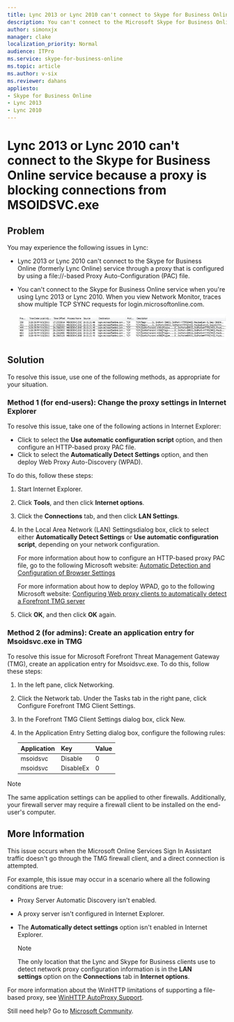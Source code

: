 ```yaml
---
title: Lync 2013 or Lync 2010 can't connect to Skype for Business Online Service
description: You can't connect to the Microsoft Skype for Business Online service when you're using Microsoft Lync 2013 or Microsoft Lync 2010. Provides a resolution.
author: simonxjx
manager: clake
localization_priority: Normal
audience: ITPro
ms.service: skype-for-business-online
ms.topic: article
ms.author: v-six
ms.reviewer: dahans
appliesto:
- Skype for Business Online
- Lync 2013
- Lync 2010
---
```


# Lync 2013 or Lync 2010 can't connect to the Skype for Business Online service because a proxy is blocking connections from MSOIDSVC.exe

## Problem

You may experience the following issues in Lync: 

- Lync 2013 or Lync 2010 can't connect to the Skype for Business Online (formerly Lync Online) service through a proxy that is configured by using a file://-based Proxy Auto-Configuration (PAC) file.   
- You can't connect to the Skype for Business Online service when you're using Lync 2013 or Lync 2010. When you view Network Monitor, traces show multiple TCP SYNC requests for login.microsoftonline.com.

    ![Screen shot of network monitor, showing multiple TCP sync request for login.microsoft.com ](./media/lync-cant-connect-to-sfb-online/network-monitor.jpg)   

## Solution

To resolve this issue, use one of the following methods, as appropriate for your situation.

### Method 1 (for end-users): Change the proxy settings in Internet Explorer

To resolve this issue, take one of the following actions in Internet Explorer: 

- Click to select the **Use automatic configuration script** option, and then configure an HTTP-based proxy PAC file.    
- Click to select the **Automatically Detect Settings** option, and then deploy Web Proxy Auto-Discovery (WPAD).   

To do this, follow these steps:

1. Start Internet Explorer.   
2. Click **Tools**, and then click **Internet options**.   
3. Click the **Connections** tab, and then click **LAN Settings**.   
4. In the Local Area Network (LAN) Settingsdialog box, click to select either **Automatically Detect Settings** or **Use automatic configuration script**, depending on your network configuration. 

    For more information about how to configure an HTTP-based proxy PAC file, go to the following Microsoft website: [Automatic Detection and Configuration of Browser Settings](https://technet.microsoft.com/library/dd361887.aspx)

    For more information about how to deploy WPAD, go to the following Microsoft website: [Configuring Web proxy clients to automatically detect a Forefront TMG server](https://technet.microsoft.com/library/cc995139.aspx)   
5. Click **OK**, and then click **OK** again.   

### Method 2 (for admins): Create an application entry for Msoidsvc.exe in TMG

To resolve this issue for Microsoft Forefront Threat Management Gateway (TMG), create an application entry for Msoidsvc.exe. To do this, follow these steps:

1. In the left pane, click Networking.   
2. Click the Network tab. Under the Tasks tab in the right pane, click Configure Forefront TMG Client Settings.   
3. In the Forefront TMG Client Settings dialog box, click New.   
4. In the Application Entry Setting dialog box, configure the following rules:

    |Application|Key|Value|
    |---|---|---|
    |msoidsvc|Disable|0|
    |msoidsvc|DisableEx|0|

> [!NOTE]
> The same application settings can be applied to other firewalls. Additionally, your firewall server may require a firewall client to be installed on the end-user's computer.

## More Information

This issue occurs when the Microsoft Online Services Sign In Assistant traffic doesn't go through the TMG firewall client, and a direct connection is attempted.

For example, this issue may occur in a scenario where all the following conditions are true:

- Proxy Server Automatic Discovery isn't enabled.   
- A proxy server isn't configured in Internet Explorer.   
- The **Automatically detect settings** option isn't enabled in Internet Explorer.

    > [!NOTE]
    > The only location that the Lync and Skype for Business clients use to detect network proxy configuration information is in the **LAN settings** option on the **Connections** tab in **Internet options**.   

For more information about the WinHTTP limitations of supporting a file-based proxy, see [WinHTTP AutoProxy Support](https://docs.microsoft.com/windows/win32/winhttp/winhttp-autoproxy-support).

Still need help? Go to [Microsoft Community](https://answers.microsoft.com/).